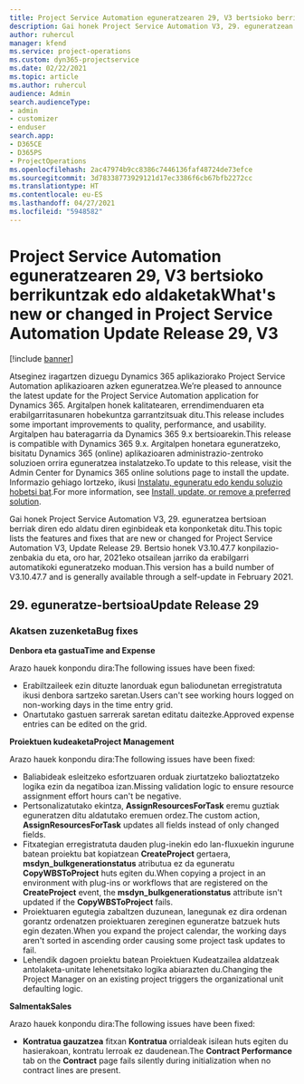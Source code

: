 ```yaml
---
title: Project Service Automation eguneratzearen 29, V3 bertsioko berrikuntzak edo aldaketak
description: Gai honek Project Service Automation V3, 29. eguneratzean erabilgarri dauden eginbideak eta konponketak ditu.
author: ruhercul
manager: kfend
ms.service: project-operations
ms.custom: dyn365-projectservice
ms.date: 02/22/2021
ms.topic: article
ms.author: ruhercul
audience: Admin
search.audienceType:
- admin
- customizer
- enduser
search.app:
- D365CE
- D365PS
- ProjectOperations
ms.openlocfilehash: 2ac47974b9cc8386c7446136faf48724de73efce
ms.sourcegitcommit: 3d78338773929121d17ec3386f6cb67bfb2272cc
ms.translationtype: HT
ms.contentlocale: eu-ES
ms.lasthandoff: 04/27/2021
ms.locfileid: "5948582"
---
```

# <a name="whats-new-or-changed-in-project-service-automation-update-release-29-v3"></a><span data-ttu-id="c1082-103">Project Service Automation eguneratzearen 29, V3 bertsioko berrikuntzak edo aldaketak</span><span class="sxs-lookup"><span data-stu-id="c1082-103">What's new or changed in Project Service Automation Update Release 29, V3</span></span>

[!include [banner](../includes/psa-now-project-operations.md)]

<span data-ttu-id="c1082-104">Atseginez iragartzen dizuegu Dynamics 365 aplikaziorako Project Service Automation aplikazioaren azken eguneratzea.</span><span class="sxs-lookup"><span data-stu-id="c1082-104">We’re pleased to announce the latest update for the Project Service Automation application for Dynamics 365.</span></span> <span data-ttu-id="c1082-105">Argitalpen honek kalitatearen, errendimenduaren eta erabilgarritasunaren hobekuntza garrantzitsuak ditu.</span><span class="sxs-lookup"><span data-stu-id="c1082-105">This release includes some important improvements to quality, performance, and usability.</span></span> <span data-ttu-id="c1082-106">Argitalpen hau bateragarria da Dynamics 365 9.x bertsioarekin.</span><span class="sxs-lookup"><span data-stu-id="c1082-106">This release is compatible with Dynamics 365 9.x.</span></span> <span data-ttu-id="c1082-107">Argitalpen honetara eguneratzeko, bisitatu Dynamics 365 (online) aplikazioaren administrazio-zentroko soluzioen orrira eguneratzea instalatzeko.</span><span class="sxs-lookup"><span data-stu-id="c1082-107">To update to this release, visit the Admin Center for Dynamics 365 online solutions page to install the update.</span></span> <span data-ttu-id="c1082-108">Informazio gehiago lortzeko, ikusi [Instalatu, eguneratu edo kendu soluzio hobetsi bat](/power-platform/admin/install-remove-preferred-solution).</span><span class="sxs-lookup"><span data-stu-id="c1082-108">For more information, see [Install, update, or remove a preferred solution](/power-platform/admin/install-remove-preferred-solution).</span></span>

<span data-ttu-id="c1082-109">Gai honek Project Service Automation V3, 29. eguneratzea bertsioan berriak diren edo aldatu diren eginbideak eta konponketak ditu.</span><span class="sxs-lookup"><span data-stu-id="c1082-109">This topic lists the features and fixes that are new or changed for Project Service Automation V3, Update Release 29.</span></span> <span data-ttu-id="c1082-110">Bertsio honek V3.10.47.7 konpilazio-zenbakia du eta, oro har, 2021eko otsailean jarriko da erabilgarri automatikoki eguneratzeko moduan.</span><span class="sxs-lookup"><span data-stu-id="c1082-110">This version has a build number of V3.10.47.7 and is generally available through a self-update in February 2021.</span></span>

## <a name="update-release-29"></a><span data-ttu-id="c1082-111">29. eguneratze-bertsioa</span><span class="sxs-lookup"><span data-stu-id="c1082-111">Update Release 29</span></span>

### <a name="bug-fixes"></a><span data-ttu-id="c1082-112">Akatsen zuzenketa</span><span class="sxs-lookup"><span data-stu-id="c1082-112">Bug fixes</span></span>

<span data-ttu-id="c1082-113">**Denbora eta gastua**</span><span class="sxs-lookup"><span data-stu-id="c1082-113">**Time and Expense**</span></span>

<span data-ttu-id="c1082-114">Arazo hauek konpondu dira:</span><span class="sxs-lookup"><span data-stu-id="c1082-114">The following issues have been fixed:</span></span>

- <span data-ttu-id="c1082-115">Erabiltzaileek ezin dituzte lanorduak egun baliodunetan erregistratuta ikusi denbora sartzeko saretan.</span><span class="sxs-lookup"><span data-stu-id="c1082-115">Users can't see working hours logged on non-working days in the time entry grid.</span></span>
- <span data-ttu-id="c1082-116">Onartutako gastuen sarrerak saretan editatu daitezke.</span><span class="sxs-lookup"><span data-stu-id="c1082-116">Approved expense entries can be edited on the grid.</span></span>

<span data-ttu-id="c1082-117">**Proiektuen kudeaketa**</span><span class="sxs-lookup"><span data-stu-id="c1082-117">**Project Management**</span></span>

<span data-ttu-id="c1082-118">Arazo hauek konpondu dira:</span><span class="sxs-lookup"><span data-stu-id="c1082-118">The following issues have been fixed:</span></span>

- <span data-ttu-id="c1082-119">Baliabideak esleitzeko esfortzuaren orduak ziurtatzeko balioztatzeko logika ezin da negatiboa izan.</span><span class="sxs-lookup"><span data-stu-id="c1082-119">Missing validation logic to ensure resource assignment effort hours can't be negative.</span></span>
- <span data-ttu-id="c1082-120">Pertsonalizatutako ekintza, **AssignResourcesForTask** eremu guztiak eguneratzen ditu aldatutako eremuen ordez.</span><span class="sxs-lookup"><span data-stu-id="c1082-120">The custom action, **AssignResourcesForTask** updates all fields instead of only changed fields.</span></span>
- <span data-ttu-id="c1082-121">Fitxategian erregistratuta dauden plug-inekin edo lan-fluxuekin ingurune batean proiektu bat kopiatzean **CreateProject** gertaera, **msdyn_bulkgenerationstatus** atributua ez da eguneratu **CopyWBSToProject** huts egiten du.</span><span class="sxs-lookup"><span data-stu-id="c1082-121">When copying a project in an environment with plug-ins or workflows that are registered on the **CreateProject** event, the **msdyn_bulkgenerationstatus** attribute isn't updated if the **CopyWBSToProject** fails.</span></span>
- <span data-ttu-id="c1082-122">Proiektuaren egutegia zabaltzen duzunean, lanegunak ez dira ordenan gorantz ordenatzen proiektuaren zereginen eguneratze batzuek huts egin dezaten.</span><span class="sxs-lookup"><span data-stu-id="c1082-122">When you expand the project calendar, the working days aren't sorted in ascending order causing some project task updates to fail.</span></span>
- <span data-ttu-id="c1082-123">Lehendik dagoen proiektu batean Proiektuen Kudeatzailea aldatzeak antolaketa-unitate lehenetsitako logika abiarazten du.</span><span class="sxs-lookup"><span data-stu-id="c1082-123">Changing the Project Manager on an existing project triggers the organizational unit defaulting logic.</span></span>

<span data-ttu-id="c1082-124">**Salmentak**</span><span class="sxs-lookup"><span data-stu-id="c1082-124">**Sales**</span></span>

<span data-ttu-id="c1082-125">Arazo hauek konpondu dira:</span><span class="sxs-lookup"><span data-stu-id="c1082-125">The following issues have been fixed:</span></span>

- <span data-ttu-id="c1082-126">**Kontratua gauzatzea** fitxan **Kontratua** orrialdeak isilean huts egiten du hasierakoan, kontratu lerroak ez daudenean.</span><span class="sxs-lookup"><span data-stu-id="c1082-126">The **Contract Performance** tab on the **Contract** page fails silently during initialization when no contract lines are present.</span></span>